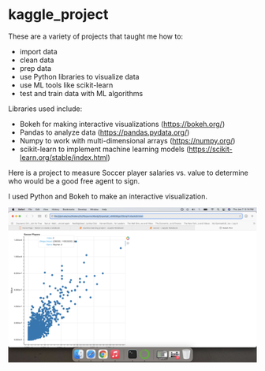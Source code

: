 # kaggle_project

These are a variety of projects that taught me how to: 

- import data
- clean data
- prep data
- use Python libraries to visualize data
- use ML tools like scikit-learn
- test and train data with ML algorithms

Libraries used include: 

- Bokeh for making interactive visualizations (https://bokeh.org/)
- Pandas to analyze data (https://pandas.pydata.org/)
- Numpy to work with multi-dimensional arrays (https://numpy.org/)
- scikit-learn to implement machine learning models (https://scikit-learn.org/stable/index.html)


Here is a project to measure Soccer player salaries vs. value to determine who would be a good free agent to sign.

I used Python and Bokeh to make an interactive visualization.

![image](https://github.com/jeremysb1/kaggle_project/blob/main/Screen%20Shot%202021-01-07%20at%205.14.57%20PM.png)
